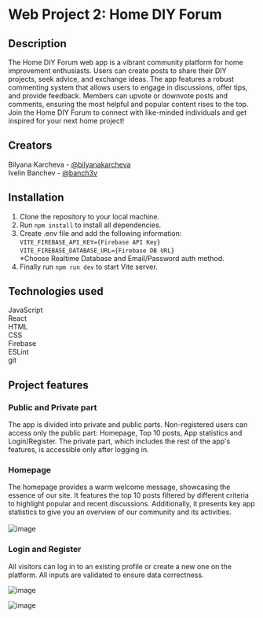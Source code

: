 # Web Project 2: Home DIY Forum

## Description

The Home DIY Forum web app is a vibrant community platform for home improvement enthusiasts. Users can create posts to share their DIY projects, seek advice, and exchange ideas. The app features a robust commenting system that allows users to engage in discussions, offer tips, and provide feedback. Members can upvote or downvote posts and comments, ensuring the most helpful and popular content rises to the top. Join the Home DIY Forum to connect with like-minded individuals and get inspired for your next home project!

## Creators

Bilyana Karcheva - [@bilyanakarcheva](https://github.com/bilyanakarcheva)<br>
Ivelin Banchev - [@banch3v](https://github.com/banch3v/)<br>

## Installation

1. Clone the repository to your local machine.
2. Run `npm install` to install all dependencies.
3. Create .env file and add the following information:<br>
   `VITE_FIREBASE_API_KEY={Firebase API Key}`<br>
   `VITE_FIREBASE_DATABASE_URL={Firebase DB URL}`</br>
   \*Choose Realtime Database and Email/Password auth method.
4. Finally run `npm run dev` to start Vite server.

## Technologies used

JavaScript<br>
React<br>
HTML<br>
CSS<br>
Firebase<br>
ESLint<br>
git<br>

## Project features

### Public and Private part

The app is divided into private and public parts. Non-registered users can access only the public part: Homepage, Top 10 posts, App statistics and Login/Register. The private part, which includes the rest of the app's features, is accessible only after logging in.

### Homepage
The homepage provides a warm welcome message, showcasing the essence of our site. It features the top 10 posts filtered by different criteria to highlight popular and recent discussions. Additionally, it presents key app statistics to give you an overview of our community and its activities.<br><br>
![image](https://github.com/A58-JS-Team-07/web-project-2/assets/77446631/a9a40c07-66e8-4d77-94b7-b17c3c9a5580)

### Login and Register

All visitors can log in to an existing profile or create a new one on the platform. All inputs are validated to ensure data correctness.

![image](https://github.com/A58-JS-Team-07/web-project-2/assets/77446631/17cd8324-16d5-4f24-bb98-157575554bbc)

![image](https://github.com/A58-JS-Team-07/web-project-2/assets/77446631/081a6a98-49d7-4d8c-b2d7-0e09efbc4584)




